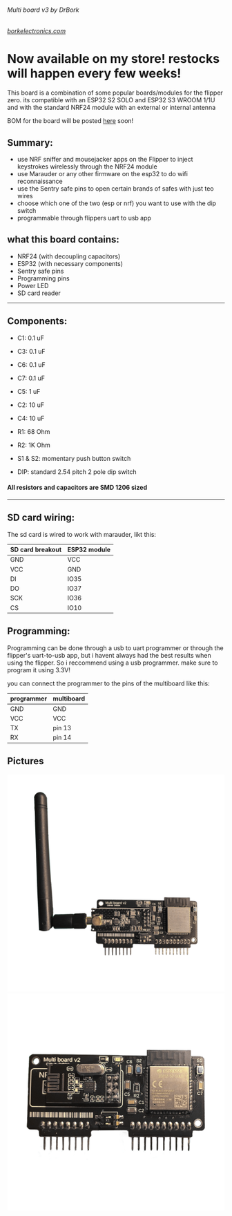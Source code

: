 ###### Multi board v3 by DrBork
###### [borkelectronics.com](https://borkelectronics.com)

# Now available on my store! restocks will happen every few weeks!

This board is a combination of some popular boards/modules for the flipper zero. its compatible with an ESP32 S2 SOLO and ESP32 S3 WROOM 1/1U and with the standard NRF24 module with an external or internal antenna

BOM for the board will be posted [here](https://drb0rk.github.io/) soon!

## Summary:
- use NRF sniffer and mousejacker apps on the Flipper to inject keystrokes wirelessly through the NRF24 module
- use Marauder or any other firmware on the esp32 to do wifi reconnaissance
- use the Sentry safe pins to open certain brands of safes with just teo wires
- choose which one of the two (esp or nrf) you want to use with the dip switch
- programmable through flippers uart to usb app

## what this board contains:
- NRF24 (with decoupling capacitors)
- ESP32 (with necessary components)
- Sentry safe pins
- Programming pins
- Power LED
- SD card reader

***

## Components:

- C1: 0.1 uF
- C3: 0.1 uF
- C6: 0.1 uF
- C7: 0.1 uF
- C5: 1 uF
- C2: 10 uF
- C4: 10 uF

- R1: 68 Ohm
- R2: 1K Ohm

- S1 & S2: momentary push button switch

- DIP: standard 2.54 pitch 2 pole dip switch

#### All resistors and capacitors are SMD 1206 sized
***

## SD card wiring:

The sd card is wired to work with marauder, likt this:

SD card breakout | ESP32 module |
| ------------- | ------------- |
| GND  | VCC  |
| VCC  | GND  |
| DI  | IO35  |
| DO  | IO37  |
| SCK  | IO36  |
| CS  | IO10  |

## Programming:

Programming can be done through a usb to uart programmer or through the flipper's uart-to-usb app, but i havent always had the best results when using the flipper. So i reccommend using a usb programmer. make sure to program it using 3.3V!

you can connect the programmer to the pins of the multiboard like this:

| programmer  | multiboard  |
| ---  | ---  |
| GND  | GND  |
| VCC  | VCC  |
| TX  | pin 13  |
| RX  | pin 14  |


## Pictures
![external](https://github.com/DrB0rk/Flipper-Zero-Boards/blob/main/Multi%20boards/Multi%20board%20v2/Pics/external.png)
![back](https://github.com/DrB0rk/Flipper-Zero-Boards/blob/main/Multi%20boards/Multi%20board%20v2/Pics/internal.png)
